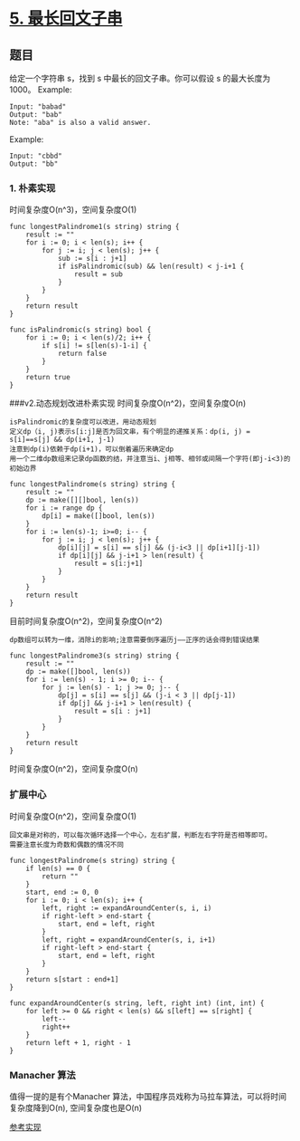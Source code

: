 # [5. 最长回文子串](https://leetcode-cn.com/problems/longest-palindromic-substring/)

## 题目
给定一个字符串 s，找到 s 中最长的回文子串。你可以假设 s 的最大长度为 1000。
Example:
```
Input: "babad"
Output: "bab"
Note: "aba" is also a valid answer.
```
Example:
```
Input: "cbbd"
Output: "bb"
```
### 1. 朴素实现
时间复杂度O(n^3)，空间复杂度O(1)
```
func longestPalindrome1(s string) string {
	result := ""
	for i := 0; i < len(s); i++ {
		for j := i; j < len(s); j++ {
			sub := s[i : j+1]
			if isPalindromic(sub) && len(result) < j-i+1 {
				result = sub
			}
		}
	}
	return result
}

func isPalindromic(s string) bool {
	for i := 0; i < len(s)/2; i++ {
		if s[i] != s[len(s)-1-i] {
			return false
		}
	}
	return true
}

```
###v2.动态规划改进朴素实现
时间复杂度O(n^2)，空间复杂度O(n)<br>
```text
isPalindromic的复杂度可以改进，用动态规划
定义dp（i, j)表示s[i:j]是否为回文串，有个明显的递推关系：dp(i, j) = s[i]==s[j] && dp(i+1, j-1)
注意到dp(i)依赖于dp(i+1)，可以倒着遍历来确定dp
用一个二维dp数组来记录dp函数的结，并注意当i、j相等、相邻或间隔一个字符(即j-i<3)的初始边界
```
```
func longestPalindrome(s string) string {
	result := ""
	dp := make([][]bool, len(s))
	for i := range dp {
		dp[i] = make([]bool, len(s))
	}
	for i := len(s)-1; i>=0; i-- {
		for j := i; j < len(s); j++ {
			dp[i][j] = s[i] == s[j] && (j-i<3 || dp[i+1][j-1])
			if dp[i][j] && j-i+1 > len(result) {
				result = s[i:j+1]
			}
		}
	}
	return result
}
```
目前时间复杂度O(n^2)，空间复杂度O(n^2)
```text
dp数组可以转为一维，消除i的影响;注意需要倒序遍历j——正序的话会得到错误结果
```
```
func longestPalindrome3(s string) string {
	result := ""
	dp := make([]bool, len(s))
	for i := len(s) - 1; i >= 0; i-- {
		for j := len(s) - 1; j >= 0; j-- {
			dp[j] = s[i] == s[j] && (j-i < 3 || dp[j-1])
			if dp[j] && j-i+1 > len(result) {
				result = s[i : j+1]
			}
		}
	}
	return result
}
```
时间复杂度O(n^2)，空间复杂度O(n)
### 扩展中心
时间复杂度O(n^2)，空间复杂度O(1)
```text
回文串是对称的，可以每次循环选择一个中心，左右扩展，判断左右字符是否相等即可。
需要注意长度为奇数和偶数的情况不同
```
```
func longestPalindrome(s string) string {
	if len(s) == 0 {
		return ""
	}
	start, end := 0, 0
	for i := 0; i < len(s); i++ {
		left, right := expandAroundCenter(s, i, i)
		if right-left > end-start {
			start, end = left, right
		}
		left, right = expandAroundCenter(s, i, i+1)
		if right-left > end-start {
			start, end = left, right
		}
	}
	return s[start : end+1]
}

func expandAroundCenter(s string, left, right int) (int, int) {
	for left >= 0 && right < len(s) && s[left] == s[right] {
		left--
		right++
	}
	return left + 1, right - 1
}
```
### Manacher 算法
值得一提的是有个Manacher 算法，中国程序员戏称为马拉车算法，可以将时间复杂度降到O(n), 空间复杂度也是O(n)

[参考实现](imp.go)